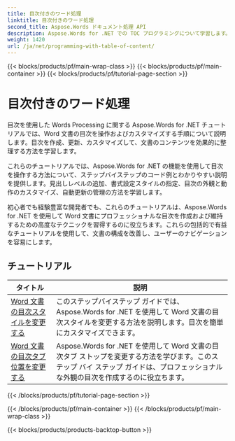 ```yaml
---
title: 目次付きのワード処理
linktitle: 目次付きのワード処理
second_title: Aspose.Words ドキュメント処理 API
description: Aspose.Words for .NET での TOC プログラミングについて学習します。ステップバイステップのチュートリアルと C# コード例を使用して、Word 文書で目次を作成および操作する方法を学習します。
weight: 1420
url: /ja/net/programming-with-table-of-content/
---
```


{{< blocks/products/pf/main-wrap-class >}}
{{< blocks/products/pf/main-container >}}
{{< blocks/products/pf/tutorial-page-section >}}

# 目次付きのワード処理

目次を使用した Words Processing に関する Aspose.Words for .NET チュートリアルでは、Word 文書の目次を操作およびカスタマイズする手順について説明します。目次を作成、更新、カスタマイズして、文書のコンテンツを効果的に整理する方法を学習します。

これらのチュートリアルでは、Aspose.Words for .NET の機能を使用して目次を操作する方法について、ステップバイステップのコード例とわかりやすい説明を提供します。見出しレベルの追加、書式設定スタイルの指定、目次の外観と動作のカスタマイズ、自動更新の管理の方法を学習します。

初心者でも経験豊富な開発者でも、これらのチュートリアルは、Aspose.Words for .NET を使用して Word 文書にプロフェッショナルな目次を作成および維持するための高度なテクニックを習得するのに役立ちます。これらの包括的で有益なチュートリアルを使用して、文書の構成を改善し、ユーザーのナビゲーションを容易にします。

 ## チュートリアル
| タイトル | 説明 |
| --- | --- |
| [Word 文書の目次スタイルを変更する](./change-style-of-toc-level/) | このステップバイステップ ガイドでは、Aspose.Words for .NET を使用して Word 文書の目次スタイルを変更する方法を説明します。目次を簡単にカスタマイズできます。 |
| [Word 文書の目次タブ位置を変更する](./change-toc-tab-stops/) | Aspose.Words for .NET を使用して Word 文書の目次タブ ストップを変更する方法を学びます。このステップ バイ ステップ ガイドは、プロフェッショナルな外観の目次を作成するのに役立ちます。 |
{{< /blocks/products/pf/tutorial-page-section >}}

{{< /blocks/products/pf/main-container >}}
{{< /blocks/products/pf/main-wrap-class >}}

{{< blocks/products/products-backtop-button >}}
